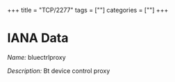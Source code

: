 +++
title = "TCP/2277"
tags = [""]
categories = [""]
+++

# IANA Data

_Name:_ bluectrlproxy

_Description:_ Bt device control proxy

